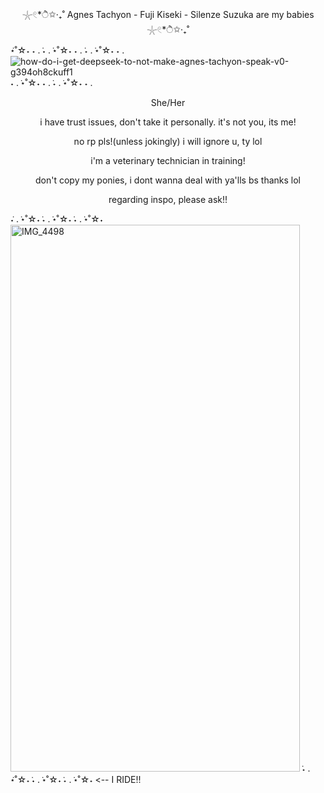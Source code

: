 <p align="center"> 𓇼𓏲*ੈ✩‧₊˚ Agnes Tachyon - Fuji Kiseki - Silenze Suzuka are my babies 𓇼𓏲*ੈ✩‧₊˚</p>

 ݁⋆˚☆˖ ˖ .  ݁˖ . ݁⋆˚☆˖ ˖ .  ݁˖ . ݁⋆˚☆˖ ˖ . ![how-do-i-get-deepseek-to-not-make-agnes-tachyon-speak-v0-g394oh8ckuff1](https://github.com/user-attachments/assets/e146a4dd-cfb0-42a0-bc14-78cb0bc0895d)
 ˖ . ݁⋆˚☆˖ ˖ .  ݁˖ . ݁⋆˚☆˖ ˖ . 
 
 




<p align="center">She/Her</p>
<p align="center"> i have trust issues, don't take it personally. it's not you, its me!
<p align="center"> no rp pls!(unless jokingly) i will ignore u, ty lol
 <p align="center"> i'm a veterinary technician in training!

<p align="center">don't copy my ponies, i dont wanna deal with ya'lls bs thanks lol </p>
<p align="center">regarding inspo, please ask!!</p>

 ݁˖ . ݁⋆˚☆˖  ݁˖ . ݁⋆˚☆˖  ݁˖ . ݁⋆˚☆˖ <img width="463" height="875" alt="IMG_4498" src="https://github.com/user-attachments/assets/6810531f-9153-4dc8-a987-812a1ff1062a" />  ݁˖ . ݁⋆˚☆˖  ݁˖ . ݁⋆˚☆˖  ݁˖ . ݁⋆˚☆˖
 <-- I RIDE!!




